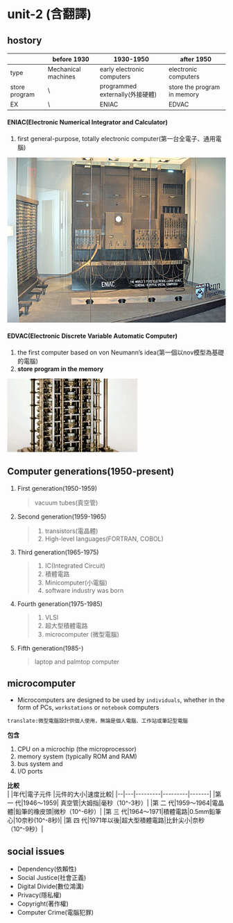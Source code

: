 # unit-2 (含翻譯)
## hostory
|   |before 1930|1930-1950|after 1950|
|----|-----------|---------|----------|
|type|Mechanical machines|early electronic computers |electronic computers|
|store program| \ |programmed externally(外接硬體)|store the program in memory|
|EX| \ |ENIAC|EDVAC|  

#### ENIAC(Electronic Numerical Integrator and Calculator)
1. first general-purpose, totally electronic computer(第一台全電子、通用電腦)


![](https://github.com/archie0732/Introduction-to-Computers/blob/main/picture/unit/ENIAC_Penn1.jpg)  
#### EDVAC(Electronic Discrete Variable Automatic Computer)
1. the first computer based on von Neumann’s idea(第一個以nov模型為基礎的電腦)
2. **store program in the memory**


![](https://github.com/archie0732/Introduction-to-Computers/blob/main/picture/unit/portion-Difference-Engine-Charles-Babbage-logarithm-tables-1832.webp)  

## Computer generations(1950-present)
1. First generation(1950-1959)  
   >vacuum tubes(真空管)  
2. Second generation(1959-1965)
   >1. transistors(電晶體)  
   >2. High-level languages(FORTRAN, COBOL)  
3. Third generation(1965-1975)  
   >1. IC(Integrated Circuit)
   >2. 積體電路  
   >3. Minicomputer(小電腦)    
   >4. software industry was born  
4. Fourth generation(1975-1985)
   >1. VLSI  
   >2. 超大型積體電路  
   >3. microcomputer  (微型電腦)  
6. Fifth generation(1985-)
   >laptop and palmtop computer
## microcomputer 
* Microcomputers are designed to be used by `individuals`, whether in the form of PCs, `workstations` or `notebook` computers
```md
translate:微型電腦設計供個人使用，無論是個人電腦、工作站或筆記型電腦
```
**包含**  
1. CPU on a microchip (the microprocessor)
2. memory system (typically ROM and RAM)
3. bus system and
4. I/O ports

**比較**  
|  |年代|電子元件 |元件的大小|速度比較|
|--|---|---------|---------|-------|
|第 一 代|1946～1959| 真空管|大姆指|毫秒（10^-3秒）|
|第 二 代|1959～1964|電晶體|鉛筆的橡皮頭|微秒（10^-6秒）|
|第 三 代|1964～1971|積體電路|0.5mm鉛筆心|10奈秒(10^-8秒)|
|第 四 代|1971年以後|超大型積體電路|比針尖小|奈秒（10^-9秒）|

## social issues
* Dependency(依賴性)
* Social Justice(社會正義)
* Digital Divide(數位鴻溝)
* Privacy(隱私權)
* Copyright(著作權)
* Computer Crime(電腦犯罪)
 
